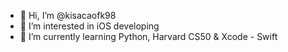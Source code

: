 - 👋 Hi, I’m @kisacaofk98
- 👀 I’m interested in iOS developing
- 🌱 I’m currently learning Python, Harvard CS50 & Xcode - Swift

<!---
kisacaofk98/kisacaofk98 is a ✨ special ✨ repository because its `README.md` (this file) appears on your GitHub profile.
You can click the Preview link to take a look at your changes.
--->

